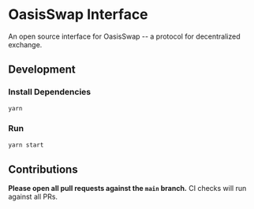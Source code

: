 # OasisSwap Interface

An open source interface for OasisSwap -- a protocol for decentralized exchange.

## Development

### Install Dependencies

```bash
yarn
```

### Run

```bash
yarn start
```

## Contributions

**Please open all pull requests against the `main` branch.**
CI checks will run against all PRs.
